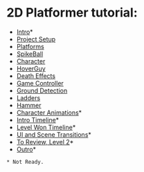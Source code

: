 # 2D Platformer tutorial:

 - [Intro](Intro.md)*
 - [Project Setup](C1.md) 
 - [Platforms](C2.md)
 - [SpikeBall](C3.md)
 - [Character](C4.md)
 - [HoverGuy](C5.md)
 - [Death Effects](C6.md)
 - [Game Controller](C7.md)
 - [Ground Detection](C8.md)
 - [Ladders](C9.md)
 - [Hammer](C10.md)
 - [Character Animations](C11.md)*
 - [Intro Timeline](C12.md)*
 - [Level Won Timeline](C13.md)*
 - [UI and Scene Transitions](C14.md)*
 - [To Review, Level 2](C15.md)*
 - [Outro](Outro.md)*

```
* Not Ready.
```
